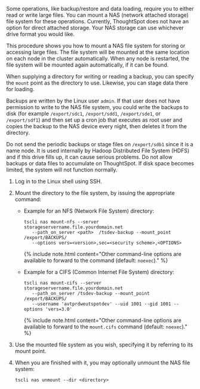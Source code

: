 Some operations, like backup/restore and data loading, require you to either
read or write large files. You can mount a NAS (network attached storage) file
system for these operations. Currently, ThoughtSpot does not have an option for
direct attached storage. Your NAS storage can use whichever drive format you
would like.

This procedure shows you how to mount a NAS file system for storing or accessing
large files. The file system will be mounted at the same location on each node
in the cluster automatically. When any node is restarted, the file system will
be mounted again automatically, if it can be found.

When supplying a directory for writing or reading a backup, you can specify the
`mount` point as the directory to use. Likewise, you can stage data there for
loading.

Backups are written by the Linux user `admin`. If that user does not have
permission to write to the NAS file system, you could write the backups to disk
(for example `/export/sdc1`, `/export/sdd1`, `/export/sde1`, or `/export/sdf1`)
and then set up a cron job that executes as root user and copies the backup to
the NAS device every night, then deletes it from the directory.

Do not send the periodic backups or stage files on `/export/sdb1` since it is a
name node. It is used internally by Hadoop Distributed File System (HDFS) and if
this drive fills up, it can cause serious problems. Do not allow backups or data
files to accumulate on ThoughtSpot. If disk space becomes limited, the system
will not function normally.

1. Log in to the Linux shell using SSH.
2. Mount the directory to the file system, by issuing the appropriate command:
    -   Example for an NFS (Network File System) directory:

        ```
        tscli nas mount-nfs --server storageservername.file.yourdomain.net
           --path_on_server <path>  /tsdev-backup --mount_point /export/BACKUPS/
           --options vers=<version>,sec=<security scheme>,<OPTIONS>
        ```

        {% include note.html content="Other command-line options are available to forward to the command (default: `noexec`)." %}

    -   Example for a CIFS (Common Internet File System) directory:

        ```
        tscli nas mount-cifs --server storageservername.file.yourdomain.net
           --path_on_server /tsdev-backup --mount_point /export/BACKUPS/
           --username 'avtprdweutspotdev' --uid 1001 --gid 1001 --options 'vers=3.0'
        ```

        {% include note.html content="Other command-line options are available to forward to the `mount.cifs` command (default: `noexec`)." %}

3. Use the mounted file system as you wish, specifying it by referring to its mount point.
4. When you are finished with it, you may optionally unmount the NAS file system:

    ```
    tscli nas unmount --dir <directory>
    ```
